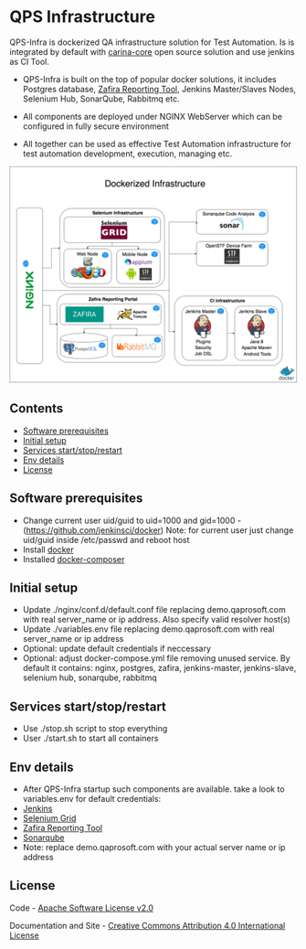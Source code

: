 QPS Infrastructure
==================

QPS-Infra is dockerized QA infrastructure solution for Test Automation. Is is integrated by default with [carina-core](http://www.carina-core.io) open source solution and use jenkins as CI Tool.

* QPS-Infra is built on the top of popular docker solutions, it includes Postgres database, [Zafira Reporting Tool](http://www.carina-core.io), Jenkins Master/Slaves Nodes, Selenium Hub, SonarQube, Rabbitmq etc.

* All components are deployed under NGINX WebServer which can be configured in fully secure environment

* All together can be used as effective Test Automation infrastructure for test automation development, execution, managing etc.

![Alt text](./qps-infra.png?raw=true "QPS-Infra")

## Contents
* [Software prerequisites](#software-prerequisites)
* [Initial setup](#initial-setup)
* [Services start/stop/restart](#services-restart)
* [Env details](#env-details)
* [License](#license)


## Software prerequisites
* Change current user uid/guid to uid=1000 and gid=1000 - (https://github.com/jenkinsci/docker)
  Note: for current user just change uid/guid inside /etc/passwd and reboot host
* Install [docker](http://www.techrepublic.com/article/how-to-install-docker-on-ubuntu-16-04/)
* Installed [docker-composer](https://docs.docker.com/compose/install/#install-compose)


## Initial setup
* Update ./nginx/conf.d/default.conf file replacing demo.qaprosoft.com with real server_name or ip address. Also specify valid resolver host(s)
* Update ./variables.env file replacing demo.qaprosoft.com with real server_name or ip address
* Optional: update default credentials if neccessary
* Optional: adjust docker-compose.yml file removing unused service. By default it contains:
  nginx, postgres, zafira, jenkins-master, jenkins-slave, selenium hub, sonarqube, rabbitmq  


## Services start/stop/restart
* Use ./stop.sh script to stop everything
* User ./start.sh to start all containers


## Env details
* After QPS-Infra startup such components are available. take a look to variables.env for default credentials:
* [Jenkins](http://demo.qaprosoft.com/jenkins)
* [Selenium Grid](http://demo.qaprosoft.com/grid/console)
* [Zafira Reporting Tool](http://demo.qaprosoft.com/zafira)
* [Sonarqube](http://demo.qaprosoft.com/sonarqube)
*  Note: replace demo.qaprosoft.com with your actual server name or ip address

## License
Code - [Apache Software License v2.0](http://www.apache.org/licenses/LICENSE-2.0)

Documentation and Site - [Creative Commons Attribution 4.0 International License](http://creativecommons.org/licenses/by/4.0/deed.en_US)
